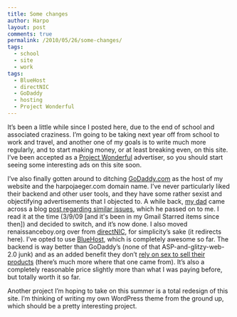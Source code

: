 ```yaml
---
title: Some changes
author: Harpo
layout: post
comments: true
permalink: /2010/05/26/some-changes/
tags:
  - school
  - site
  - work
tags:
  - BlueHost
  - directNIC
  - GoDaddy
  - hosting
  - Project Wonderful
---
```

It&#8217;s been a little while since I posted here, due to the end of school and associated craziness. I&#8217;m going to be taking next year off from school to work and travel, and another one of my goals is to write much more regularly, and to start making money, or at least breaking even, on this site. I&#8217;ve been accepted as a <a href="http://www.projectwonderful.com/" target="_blank">Project Wonderful</a> advertiser, so you should start seeing some interesting ads on this site soon.

I&#8217;ve also finally gotten around to ditching <a href="http://www.godaddy.com/default.aspx" target="_blank">GoDaddy.com</a> as the host of my website and the harpojaeger.com domain name. I&#8217;ve never particularly liked their backend and other user tools, and they have some rather sexist and objectifying advertisements that I objected to. A while back, <a href="http://trickfilm.org" target="_blank">my dad</a> came across a blog <a href="http://glenniacampbell.typepad.com/silenti/2009/02/transferring-domain-name-from-godaddy-to-registercom-phase-i.html" target="_blank">post regarding similar issues</a>, which he passed on to me. I read it at the time (3/9/09 [and it's been in my Gmail Starred items since then]) and decided to switch, and it&#8217;s now done. I also moved renaissanceboy.org over from <a href="http://www.directnic.com/" target="_blank">directNIC</a>, for simplicity&#8217;s sake (it redirects here). I&#8217;ve opted to use <a href="http://www.bluehost.com/" target="_blank">BlueHost</a>, which is completely awesome so far. The backend is way better than GoDaddy&#8217;s (none of that ASP-and-glitzy-web-2.0 junk) and as an added benefit they don&#8217;t <a href="http://www.youtube.com/watch?v=y23xYU_VFZc" target="_blank">rely on sex to sell their products</a> (there&#8217;s much more where that one came from). It&#8217;s also a completely reasonable price  slightly more than what I was paying before, but totally worth it so far.

Another project I&#8217;m hoping to take on this summer is a total redesign of this site. I&#8217;m thinking of writing my own WordPress theme from the ground up, which should be a pretty interesting project.